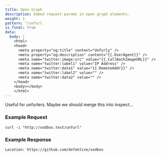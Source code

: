 ```yaml
---
title: Open Graph
description: Embed request params in open graph elements.
weight: 1
pattern: ^/unfurl
is_final: true
data:
  body: |
    <html>
    <head>
      <meta property="og:title" content="Unfurly" />
      <meta property="og:description" content="{{.UserAgent}}" />
      <meta name="twitter:image:src" value="{{.CallBackImageURL}}" />
      <meta name="twitter:label1" value="IP Address" />
      <meta name="twitter:data1" value="{{.RemoteAddr}}" />
      <meta name="twitter:label2" value="" />
      <meta name="twitter:data2" value="" />
    </head>
    <body></body>
    </html>
---
```


Useful for unfurlers. Maybe we should merge this into inspect...

### Example Request

```shell
curl -i "http://xodbox.test/unfurl"
```

### Example Response

```txt
Location: https://github.com/defektive/xodbox
```

